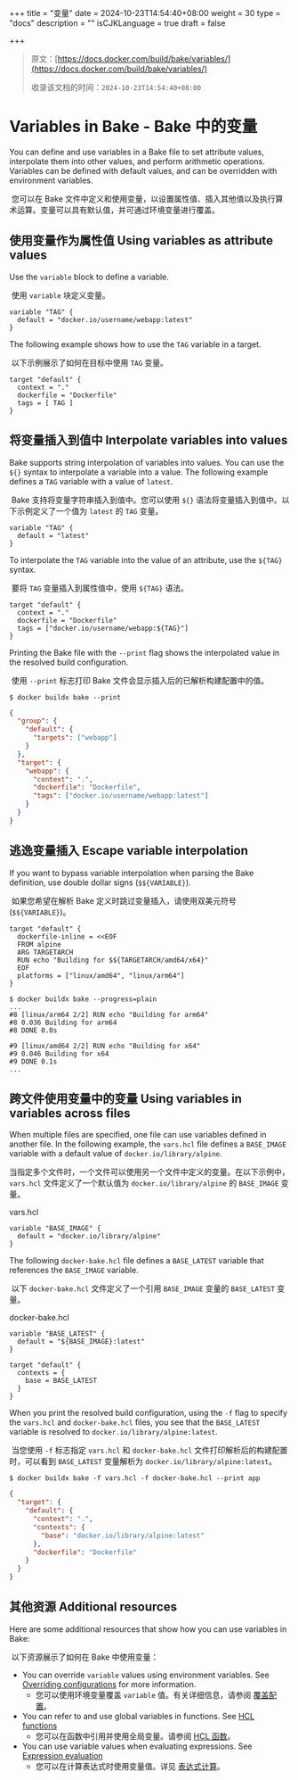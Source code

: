 +++
title = "变量"
date = 2024-10-23T14:54:40+08:00
weight = 30
type = "docs"
description = ""
isCJKLanguage = true
draft = false

+++

> 原文：[https://docs.docker.com/build/bake/variables/](https://docs.docker.com/build/bake/variables/)
>
> 收录该文档的时间：`2024-10-23T14:54:40+08:00`

# Variables in Bake - Bake 中的变量

You can define and use variables in a Bake file to set attribute values, interpolate them into other values, and perform arithmetic operations. Variables can be defined with default values, and can be overridden with environment variables.

​	您可以在 Bake 文件中定义和使用变量，以设置属性值、插入其他值以及执行算术运算。变量可以具有默认值，并可通过环境变量进行覆盖。

## 使用变量作为属性值 Using variables as attribute values

Use the `variable` block to define a variable.

​	使用 `variable` 块定义变量。



```hcl
variable "TAG" {
  default = "docker.io/username/webapp:latest"
}
```

The following example shows how to use the `TAG` variable in a target.

​	以下示例展示了如何在目标中使用 `TAG` 变量。



```hcl
target "default" {
  context = "."
  dockerfile = "Dockerfile"
  tags = [ TAG ]
}
```

## 将变量插入到值中 Interpolate variables into values

Bake supports string interpolation of variables into values. You can use the `${}` syntax to interpolate a variable into a value. The following example defines a `TAG` variable with a value of `latest`.

​	Bake 支持将变量字符串插入到值中。您可以使用 `${}` 语法将变量插入到值中。以下示例定义了一个值为 `latest` 的 `TAG` 变量。



```hcl
variable "TAG" {
  default = "latest"
}
```

To interpolate the `TAG` variable into the value of an attribute, use the `${TAG}` syntax.

​	要将 `TAG` 变量插入到属性值中，使用 `${TAG}` 语法。



```hcl
target "default" {
  context = "."
  dockerfile = "Dockerfile"
  tags = ["docker.io/username/webapp:${TAG}"]
}
```

Printing the Bake file with the `--print` flag shows the interpolated value in the resolved build configuration.

​	使用 `--print` 标志打印 Bake 文件会显示插入后的已解析构建配置中的值。



```console
$ docker buildx bake --print
```



```json
{
  "group": {
    "default": {
      "targets": ["webapp"]
    }
  },
  "target": {
    "webapp": {
      "context": ".",
      "dockerfile": "Dockerfile",
      "tags": ["docker.io/username/webapp:latest"]
    }
  }
}
```

## 逃逸变量插入 Escape variable interpolation

If you want to bypass variable interpolation when parsing the Bake definition, use double dollar signs (`$${VARIABLE}`).

​	如果您希望在解析 Bake 定义时跳过变量插入，请使用双美元符号 (`$${VARIABLE}`)。



```hcl
target "default" {
  dockerfile-inline = <<EOF
  FROM alpine
  ARG TARGETARCH
  RUN echo "Building for $${TARGETARCH/amd64/x64}"
  EOF
  platforms = ["linux/amd64", "linux/arm64"]
}
```



```console
$ docker buildx bake --progress=plain
...
#8 [linux/arm64 2/2] RUN echo "Building for arm64"
#8 0.036 Building for arm64
#8 DONE 0.0s

#9 [linux/amd64 2/2] RUN echo "Building for x64"
#9 0.046 Building for x64
#9 DONE 0.1s
...
```

## 跨文件使用变量中的变量 Using variables in variables across files

When multiple files are specified, one file can use variables defined in another file. In the following example, the `vars.hcl` file defines a `BASE_IMAGE` variable with a default value of `docker.io/library/alpine`.

​	当指定多个文件时，一个文件可以使用另一个文件中定义的变量。在以下示例中，`vars.hcl` 文件定义了一个默认值为 `docker.io/library/alpine` 的 `BASE_IMAGE` 变量。

vars.hcl



```hcl
variable "BASE_IMAGE" {
  default = "docker.io/library/alpine"
}
```

The following `docker-bake.hcl` file defines a `BASE_LATEST` variable that references the `BASE_IMAGE` variable.

​	以下 `docker-bake.hcl` 文件定义了一个引用 `BASE_IMAGE` 变量的 `BASE_LATEST` 变量。

docker-bake.hcl



```hcl
variable "BASE_LATEST" {
  default = "${BASE_IMAGE}:latest"
}

target "default" {
  contexts = {
    base = BASE_LATEST
  }
}
```

When you print the resolved build configuration, using the `-f` flag to specify the `vars.hcl` and `docker-bake.hcl` files, you see that the `BASE_LATEST` variable is resolved to `docker.io/library/alpine:latest`.

​	当您使用 `-f` 标志指定 `vars.hcl` 和 `docker-bake.hcl` 文件打印解析后的构建配置时，可以看到 `BASE_LATEST` 变量解析为 `docker.io/library/alpine:latest`。



```console
$ docker buildx bake -f vars.hcl -f docker-bake.hcl --print app
```



```json
{
  "target": {
    "default": {
      "context": ".",
      "contexts": {
        "base": "docker.io/library/alpine:latest"
      },
      "dockerfile": "Dockerfile"
    }
  }
}
```

## 其他资源 Additional resources

Here are some additional resources that show how you can use variables in Bake:

​	以下资源展示了如何在 Bake 中使用变量：

- You can override `variable` values using environment variables. See [Overriding configurations](https://docs.docker.com/build/bake/overrides/#environment-variables) for more information.
  - 您可以使用环境变量覆盖 `variable` 值。有关详细信息，请参阅 [覆盖配置](https://docs.docker.com/build/bake/overrides/#environment-variables)。
- You can refer to and use global variables in functions. See [HCL functions](https://docs.docker.com/build/bake/funcs/#variables-in-functions)
  - 您可以在函数中引用并使用全局变量。请参阅 [HCL 函数](https://docs.docker.com/build/bake/funcs/#variables-in-functions)。
- You can use variable values when evaluating expressions. See [Expression evaluation](https://docs.docker.com/build/bake/expressions/#expressions-with-variables)
  - 您可以在计算表达式时使用变量值。详见 [表达式计算](https://docs.docker.com/build/bake/expressions/#expressions-with-variables)。
